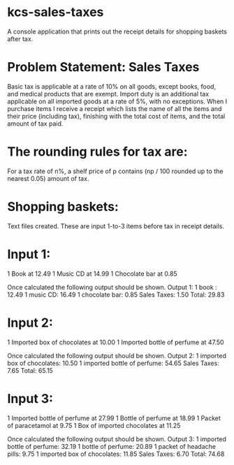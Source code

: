 # kcs-sales-taxes
A console application that prints out the receipt details for shopping baskets after tax.

# Problem Statement: Sales Taxes
Basic tax is applicable at a rate of 10% on all goods, except books, food, and medical products that are
exempt. Import duty is an additional tax applicable on all imported goods at a rate of 5%, with no exceptions.
When I purchase items I receive a receipt which lists the name of all the items and their price (including tax),
finishing with the total cost of items, and the total amount of tax paid.

# The rounding rules for tax are:
For a tax rate of n%, a shelf price of p contains (np / 100 rounded up to the nearest 0.05) amount of tax.

# Shopping baskets:
Text files created. These are input 1-to-3 items before tax in receipt details.

# Input 1:
1 Book at 12.49
1 Music CD at 14.99
1 Chocolate bar at 0.85

Once calculated the following output should be shown.
Output 1:
1 book : 12.49
1 music CD: 16.49
1 chocolate bar: 0.85
Sales Taxes: 1.50
Total: 29.83

# Input 2:
1 Imported box of chocolates at 10.00
1 Imported bottle of perfume at 47.50

Once calculated the following output should be shown.
Output 2:
1 imported box of chocolates: 10.50
1 imported bottle of perfume: 54.65
Sales Taxes: 7.65
Total: 65.15

# Input 3:
1 Imported bottle of perfume at 27.99
1 Bottle of perfume at 18.99
1 Packet of paracetamol at 9.75
1 Box of imported chocolates at 11.25

Once calculated the following output should be shown.
Output 3:
1 imported bottle of perfume: 32.19
1 bottle of perfume: 20.89
1 packet of headache pills: 9.75
1 imported box of chocolates: 11.85
Sales Taxes: 6.70
Total: 74.68
